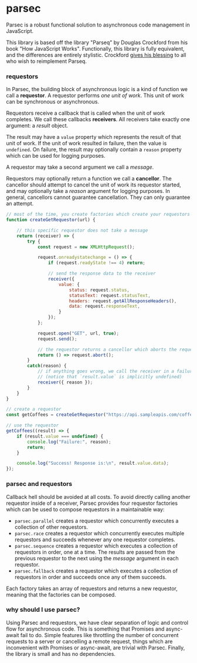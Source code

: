 # parsec
Parsec is a robust functional solution to asynchronous code management in JavaScript.

This library is based off the library "Parseq" by Douglas Crockford from his book "How JavaScript Works". Functionally, this library is fully equivalent, and the differences are entirely stylistic. Crockford [gives his blessing](https://github.com/douglascrockford/parseq/issues/7#issuecomment-504800341) to all who wish to reimplement Parseq.

### requestors 
In Parsec, the building block of asynchronous logic is a kind of function we call a **requestor**. A requestor performs *one unit of work*. This unit of work can be synchronous or asynchronous.

Requestors receive a callback that is called when the unit of work completes. We call these callbacks **receivers**. All receivers take exactly one argument: a *result* object. 

The result may have a `value` property which represents the result of that unit of work. If the unit of work resulted in failure, then the value is `undefined`. On failure, the result may optionally contain a `reason` property which can be used for logging purposes.

A requestor may take a second argument we call a *message*.

Requestors may optionally return a function we call a **cancellor**. The cancellor should attempt to cancel the unit of work its requestor started, and may optionally take a *reason* argument for logging purposes. In general, cancellors cannot guarantee cancellation. They can only guarantee an attempt.

```javascript
// most of the time, you create factories which create your requestors
function createGetRequestor(url) {

    // this specific requestor does not take a message
    return (receiver) => {
        try {
            const request = new XMLHttpRequest();

            request.onreadystatechange = () => {
                if (request.readyState !== 4) return;

                // send the response data to the receiver
                receiver({
                    value: {
                        status: request.status,
                        statusText: request.statusText,
                        headers: request.getAllResponseHeaders(),
                        data: request.responseText,
                    }
                });
            };

            request.open("GET", url, true);
            request.send();

            // the requestor returns a cancellor which aborts the request
            return () => request.abort();
        }
        catch(reason) {
            // if anything goes wrong, we call the receiver in a failure state
            // (notice that `result.value` is implicitly undefined)
            receiver({ reason });
        }
    }
}

// create a requestor
const getCoffees = createGetRequestor("https://api.sampleapis.com/coffee/hot");

// use the requestor
getCoffees((result) => {
    if (result.value === undefined) {
        console.log("Failure:", reason);
        return;
    }

    console.log("Success! Response is:\n", result.value.data);
});
```

### parsec and requestors
Callback hell should be avoided at all costs. To avoid directly calling another requestor inside of a receiver, Parsec provides four requestor factories which can be used to compose requestors in a maintainable way:

 - `parsec.parallel` creates a requestor which concurrently executes a collection of other requestors.
 - `parsec.race` creates a requestor which concurrently executes multiple requestors and succeeds whenever any one requestor completes.
 - `parsec.sequence` creates a requestor which executes a collection of requestors in order, one at a time. The results are passed from the previous requestor to the next using the *message* argument in each requestor.
 - `parsec.fallback` creates a requestor which executes a collection of requestors in order and succeeds once any of them succeeds.

Each factory takes an array of requestors and returns a new requestor, meaning that the factories can be composed.

### why should I use parsec?
Using Parsec and requestors, we have clear separation of logic and control flow for asynchronous code. This is something that Promises and async-await fail to do. Simple features like throttling the number of concurrent requests to a server or cancelling a remote request, things which are inconvenient with Promises or async-await, are trivial with Parsec. Finally, the library is small and has no dependencies.
